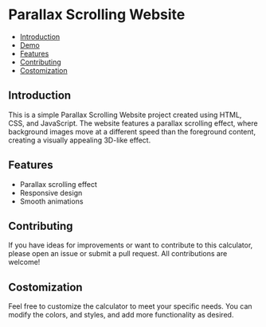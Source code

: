 # Parallax Scrolling Website

  - [Introduction](#introduction)
  - [Demo](#demo)
  - [Features](#features)
  - [Contributing](#contributing)
  - [Costomization](#costomization)
 
## Introduction
This is a simple Parallax Scrolling Website project created using HTML, CSS, and JavaScript. The website features a parallax scrolling effect, where background images move at a different speed than the foreground content, creating a visually appealing 3D-like effect.


## Features

- Parallax scrolling effect
- Responsive design
- Smooth animations

## Contributing

If you have ideas for improvements or want to contribute to this calculator, please open an issue or submit a pull request. All contributions are welcome!

## Costomization

Feel free to customize the calculator to meet your specific needs. You can modify the colors, and styles, and add more functionality as desired.
    

